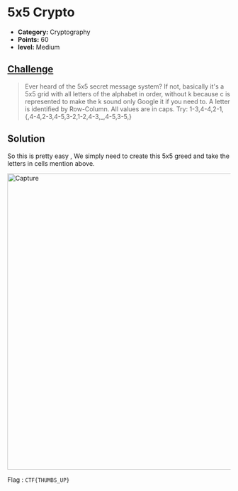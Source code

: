 
# 5x5 Crypto

* **Category:** Cryptography 
* **Points:** 60
* **level:** Medium 

## [Challenge](https://ctflearn.com/challenge/263)

> Ever heard of the 5x5 secret message system? If not, basically it's a 5x5 grid with all letters of the alphabet in order, without k because c is represented to make the k sound only
> Google it if you need to. A letter is identified by Row-Column. All values are in caps. Try: 1-3,4-4,2-1,{,4-4,2-3,4-5,3-2,1-2,4-3,_,4-5,3-5,}

## Solution

So this is pretty easy , We simply need to create this 5x5 greed and take the letters in cells mention above.  

<img width="669" alt="Capture" src="https://user-images.githubusercontent.com/57364083/78027385-f22abe00-7365-11ea-9978-38d2a68e31cb.PNG">


Flag : ```CTF{THUMBS_UP} ```

